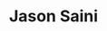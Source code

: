 ---
# Display name
title: Jason Saini
weight: 3
# Username (this should match the folder name)
authors:
- jason

# Is this the primary user of the site?
superuser: false
# Role/position
role: Treasurer

# Organizations/Affiliations
organizations:
- name: ACM
  url: https://ucfacmw.org
- name: University of Central Florida


# Short bio (displayed in user profile at end of posts)
bio: 

interests:


education:

# Social/Academic Networking
# For available icons, see: https://sourcethemes.com/academic/docs/page-builder/#icons
#   For an email link, use "fas" icon pack, "envelope" icon, and a link in the
#   form "mailto:your-email@example.com" or "#contact" for contact widget.
social:
- icon: envelope
  icon_pack: fas
  link: 'mailto:ucfacmw@gmail.com'  # For a direct email link, use "mailto:test@example.org".

# Link to a PDF of your resume/CV from the About widget.
# To enable, copy your resume/CV to `static/files/cv.pdf` and uncomment the lines below.
# - icon: file-pdf
#  icon_pack: fas
#  link: files/Chloe_Resume.pdf

# Enter email to display Gravatar (if Gravatar enabled in Config)
email: "ucfacmw@gmail.com"

# Organizational groups that you belong to (for People widget)
#   Set this to `[]` or comment out if you are not using People widget.
user_groups:
- Officers

# Add your biography below the ---
---